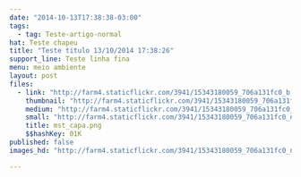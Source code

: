 ```yaml
---
date: "2014-10-13T17:38:38-03:00"
tags:
  - tag: Teste-artigo-normal
hat: Teste chapeu
title: "Teste titulo 13/10/2014 17:38:26"
support_line: Teste linha fina
menu: meio ambiente
layout: post
files:
  - link: "http://farm4.staticflickr.com/3941/15343180059_706a131fc0_b.jpg"
    thumbnail: "http://farm4.staticflickr.com/3941/15343180059_706a131fc0_t.jpg"
    medium: "http://farm4.staticflickr.com/3941/15343180059_706a131fc0_z.jpg"
    small: "http://farm4.staticflickr.com/3941/15343180059_706a131fc0_n.jpg"
    title: mst_capa.png
    $$hashKey: 01K
published: false
images_hd: "http://farm4.staticflickr.com/3941/15343180059_706a131fc0_n.jpg"

---
```

